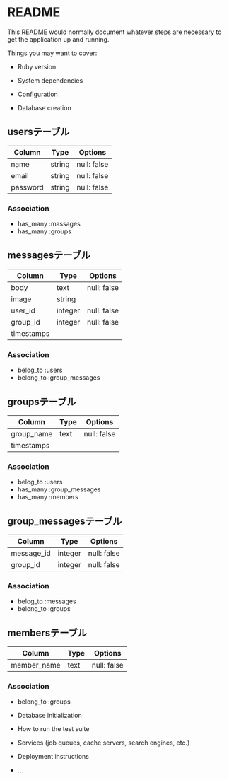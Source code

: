 # README

This README would normally document whatever steps are necessary to get the
application up and running.

Things you may want to cover:

* Ruby version

* System dependencies

* Configuration

* Database creation

## usersテーブル
|Column|Type|Options|
|------|----|-------|
|name|string|null: false|
|email|string|null: false|
|password|string|null: false|
### Association
- has_many :massages
- has_many :groups

## messagesテーブル
|Column|Type|Options|
|------|----|-------|
|body|text|null: false|
|image|string||
|user_id|integer|null: false|
|group_id|integer|null: false|
|timestamps|||
### Association
- belog_to :users
- belong_to :group_messages

## groupsテーブル
|Column|Type|Options|
|------|----|-------|
|group_name|text|null: false|
|timestamps|||
### Association
- belog_to :users
- has_many :group_messages
- has_many :members

## group_messagesテーブル
|Column|Type|Options|
|------|----|-------|
|message_id|integer|null: false|
|group_id|integer|null: false|
### Association
- belog_to :messages
- belong_to :groups

## membersテーブル
|Column|Type|Options|
|------|----|-------|
|member_name|text|null: false|
### Association
- belong_to :groups

* Database initialization

* How to run the test suite

* Services (job queues, cache servers, search engines, etc.)

* Deployment instructions

* ...
